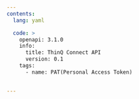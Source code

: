```yaml
---
contents:
  lang: yaml

  code: >
    openapi: 3.1.0
    info:
      title: ThinQ Connect API
      version: 0.1
    tags:
      - name: PAT(Personal Access Token)


---
```

